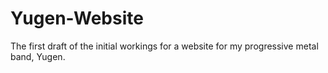 # Yugen-Website
The first draft of the initial workings for a website for my progressive metal band, Yugen. 
